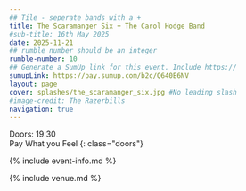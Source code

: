 ```yaml
---
## Tile - seperate bands with a +
title: The Scaramanger Six + The Carol Hodge Band
#sub-title: 16th May 2025
date: 2025-11-21
## rumble number should be an integer
rumble-number: 10
## Generate a SumUp link for this event. Include https://
sumupLink: https://pay.sumup.com/b2c/Q640E6NV
layout: page
cover: splashes/the_scaramanger_six.jpg #No leading slash
#image-credit: The Razerbills
navigation: true
---
```


Doors: 19:30 <br>Pay What you Feel
{: class="doors"}

{% include event-info.md %}

{% include venue.md %}